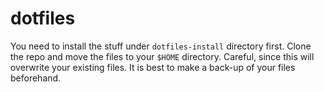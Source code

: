 # dotfiles
You need to install the stuff under `dotfiles-install` directory first. Clone the repo and move the files to your `$HOME` directory. Careful, since this will overwrite your existing files. It is best to make a back-up of your files beforehand.
